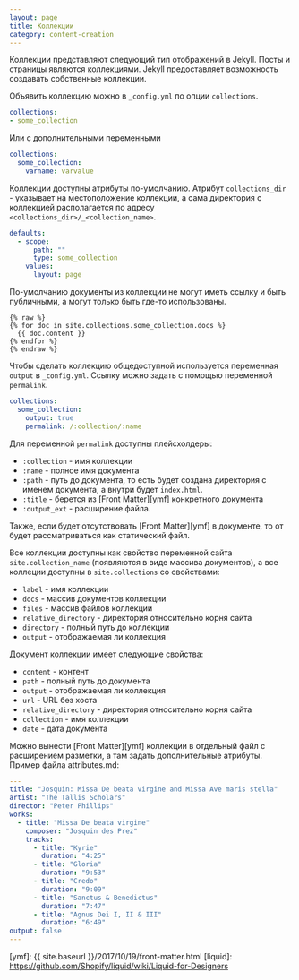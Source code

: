 ```yaml
---
layout: page
title: Коллекции
category: content-creation
---
```


Коллекции представляют следующий тип отображений в Jekyll. Посты и страницы являются коллекциями. Jekyll предоставляет возможность создавать собственные коллекции.

Объявить коллекцию можно в `_config.yml` по опции `collections`.
```yaml
collections:
- some_collection
```
Или с дополнительными переменными
```yaml
collections:
  some_collection:
    varname: varvalue
```
Коллекции доступны атрибуты по-умолчанию. Атрибут `collections_dir` - указывает на местоположение коллекции, а сама директория с коллекцией располагается по адресу `<collections_dir>/_<collection_name>`.
```yaml
defaults:
  - scope:
      path: ""
      type: some_collection
    values:
      layout: page
```

По-умолчанию документы из коллекции не могут иметь ссылку и быть публичными, а могут только быть где-то использованы.
```liquid
{% raw %}
{% for doc in site.collections.some_collection.docs %}
  {{ doc.content }}
{% endfor %}
{% endraw %}
```

Чтобы сделать коллекцию общедоступной используется переменная `output` в `_config.yml`. Ссылку можно задать с помощью переменной `permalink`.
```yaml
collections:
  some_collection:
    output: true
    permalink: /:collection/:name
```
Для переменной `permalink` доступны плейсхолдеры:
- `:collection` - имя коллекции
- `:name` - полное имя документа
- `:path` - путь до документа, то есть будет создана директория с именем документа, а внутри будет `index.html`.
- `:title` - берется из [Front Matter][ymf] конкретного документа
- `:output_ext` - расширение файла.

Также, если будет отсутствовать [Front Matter][ymf] в документе, то от будет рассматриваться как статический файл.

Все коллекции доступны как свойство переменной сайта `site.collection_name` (появляются в виде массива документов), а все коллеции доступны в `site.collections` со свойствами:
- `label` - имя коллекции
- `docs` - массив документов коллекции
- `files` - массив файлов коллекции
- `relative_directory` - директория относительно корня сайта
- `directory` - полный путь до коллекции
- `output` - отображаемая ли коллекция

Документ коллекции имеет следующие свойства:
- `content` - контент
- `path` - полный путь до документа
- `output` - отображаемая ли коллекция
- `url` - URL без хоста
- `relative_directory` - директория относительно корня сайта
- `collection` - имя коллекции
- `date` - дата документа

Можно вынести [Front Matter][ymf] коллекции в отдельный файл с расширением разметки, а там задать дополнительные атрибуты. Пример файла attributes.md:
```yaml
---
title: "Josquin: Missa De beata virgine and Missa Ave maris stella"
artist: "The Tallis Scholars"
director: "Peter Phillips"
works:
  - title: "Missa De beata virgine"
    composer: "Josquin des Prez"
    tracks:
      - title: "Kyrie"
        duration: "4:25"
      - title: "Gloria"
        duration: "9:53"
      - title: "Credo"
        duration: "9:09"
      - title: "Sanctus & Benedictus"
        duration: "7:47"
      - title: "Agnus Dei I, II & III"
        duration: "6:49"
output: false
---
```

[ymf]: {{ site.baseurl }}/2017/10/19/front-matter.html
[liquid]: https://github.com/Shopify/liquid/wiki/Liquid-for-Designers
